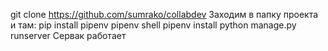 git clone https://github.com/sumrako/collabdev
Заходим в папку проекта и там:
pip install pipenv
pipenv shell
pipenv install
python manage.py runserver
Сервак работает